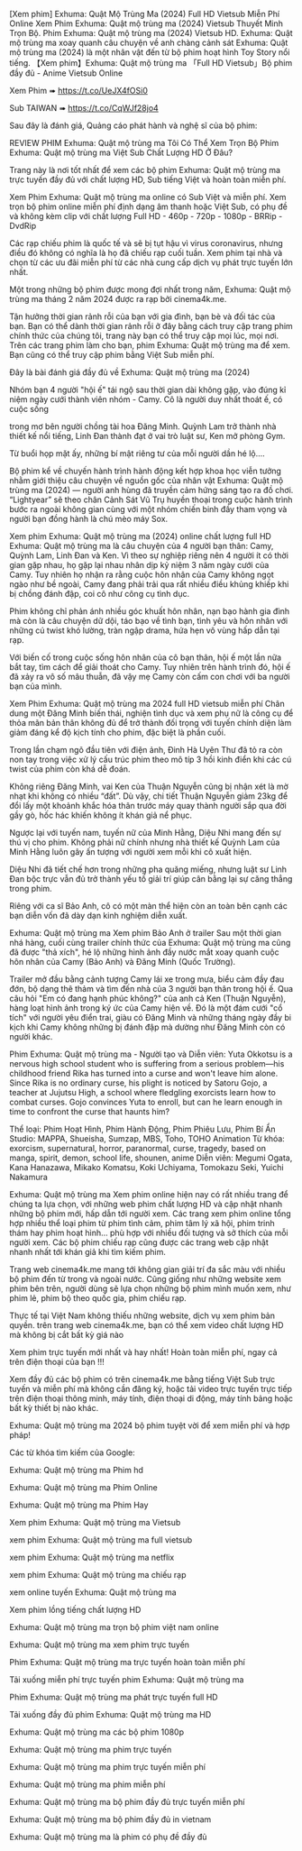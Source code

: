 [Xem phim] Exhuma: Quật Mộ Trùng Ma (2024) Full HD Vietsub Miễn Phí Online
Xem Phim Exhuma: Quật mộ trùng ma (2024) Vietsub Thuyết Minh Trọn Bộ. Phim Exhuma: Quật mộ trùng ma (2024) Vietsub HD. Exhuma: Quật mộ trùng ma xoay quanh câu chuyện về anh chàng cảnh sát Exhuma: Quật mộ trùng ma (2024) là một nhân vật đến từ bộ phim hoạt hình Toy Story nổi tiếng. 【Xem phim】Exhuma: Quật mộ trùng ma 「Full HD Vietsub」Bộ phim đầy đủ - Anime Vietsub Online

Xem Phim ➠  <a href="https://t.co/UeJX4fOSi0">https://t.co/UeJX4fOSi0</a>

Sub TAIWAN ➠  <a href="https://t.co/CqWJf28jo4">https://t.co/CqWJf28jo4</a>

Sau đây là đánh giá, Quảng cáo phát hành và nghệ sĩ của bộ phim:

REVIEW PHIM Exhuma: Quật mộ trùng ma Tôi Có Thể Xem Trọn Bộ Phim Exhuma: Quật mộ trùng ma Việt Sub Chất Lượng HD Ở Đâu?

Trang này là nơi tốt nhất để xem các bộ phim Exhuma: Quật mộ trùng ma trực tuyến đầy đủ với chất lượng HD, Sub tiếng Việt và hoàn toàn miễn phí.

Xem Phim Exhuma: Quật mộ trùng ma online có Sub Việt và miễn phí. Xem trọn bộ phim online miễn phí định dạng âm thanh hoặc Việt Sub, có phụ đề và không kèm clip với chất lượng Full HD - 460p - 720p - 1080p - BRRip - DvdRip

Các rạp chiếu phim là quốc tế và sẽ bị tụt hậu vì virus coronavirus, nhưng điều đó không có nghĩa là họ đã chiếu rạp cuối tuần. Xem phim tại nhà và chọn từ các ưu đãi miễn phí từ các nhà cung cấp dịch vụ phát trực tuyến lớn nhất.

Một trong những bộ phim được mong đợi nhất trong năm, Exhuma: Quật mộ trùng ma tháng 2 năm 2024 được ra rạp bởi cinema4k.me.

Tận hưởng thời gian rảnh rỗi của bạn với gia đình, bạn bè và đối tác của bạn. Bạn có thể dành thời gian rảnh rỗi ở đây bằng cách truy cập trang phim chính thức của chúng tôi, trang này bạn có thể truy cập mọi lúc, mọi nơi. Trên các trang phim làm cho bạn, phim Exhuma: Quật mộ trùng ma để xem. Bạn cũng có thể truy cập phim bằng Việt Sub miễn phí.

Đây là bài đánh giá đầy đủ về Exhuma: Quật mộ trùng ma (2024)

Nhóm bạn 4 người "hội ế" tái ngộ sau thời gian dài không gặp, vào đúng kỉ niệm ngày cưới thành viên nhóm - Camy. Cô là người duy nhất thoát ế, có cuộc sống

trong mơ bên người chồng tài hoa Đăng Minh. Quỳnh Lam trở thành nhà thiết kế nổi tiếng, Linh Đan thành đạt ở vai trò luật sư, Ken mở phòng Gym.

Từ buổi họp mặt ấy, những bí mật riêng tư của mỗi người dần hé lộ....

Bộ phim kể về chuyến hành trình hành động kết hợp khoa học viễn tưởng nhằm giới thiệu câu chuyện về nguồn gốc của nhân vật Exhuma: Quật mộ trùng ma (2024) — người anh hùng đã truyền cảm hứng sáng tạo ra đồ chơi. “Lightyear” sẽ theo chân Cảnh Sát Vũ Trụ huyền thoại trong cuộc hành trình bước ra ngoài không gian cùng với một nhóm chiến binh đầy tham vọng và người bạn đồng hành là chú mèo máy Sox.

Xem phim Exhuma: Quật mộ trùng ma (2024) online chất lượng full HD Exhuma: Quật mộ trùng ma là câu chuyện của 4 người bạn thân: Camy, Quỳnh Lam, Linh Đan và Ken. Vì theo sự nghiệp riêng nên 4 người ít có thời gian gặp nhau, họ gặp lại nhau nhân dịp kỷ niệm 3 năm ngày cưới của Camy. Tuy nhiên họ nhận ra rằng cuộc hôn nhân của Camy không ngọt ngào như bề ngoài, Camy đang phải trải qua rất nhiều điều khủng khiếp khi bị chồng đánh đập, coi cô như công cụ tình dục.

Phim không chỉ phản ánh nhiều góc khuất hôn nhân, nạn bạo hành gia đình mà còn là câu chuyện dữ dội, táo bạo về tình bạn, tình yêu và hôn nhân với những cú twist khó lường, tràn ngập drama, hứa hẹn vô vùng hấp dẫn tại rạp.

Với biến cố trong cuộc sống hôn nhân của cô bạn thân, hội ế một lần nữa bắt tay, tìm cách để giải thoát cho Camy. Tuy nhiên trên hành trình đó, hội ế đã xảy ra vô số mâu thuẫn, đã vậy mẹ Camy còn cấm con chơi với ba người bạn của mình.

Xem Phim Exhuma: Quật mộ trùng ma 2024 full HD vietsub miễn phí Chân dung một Đăng Minh biến thái, nghiện tình dục và xem phụ nữ là công cụ để thỏa mãn bản thân không đủ để trở thành đối trọng với tuyến chính diện làm giảm đáng kể độ kịch tính cho phim, đặc biệt là phần cuối.

Trong lần chạm ngõ đầu tiên với điện ảnh, Đinh Hà Uyên Thư đã tỏ ra còn non tay trong việc xử lý cấu trúc phim theo mô típ 3 hồi kinh điển khi các cú twist của phim còn khá dễ đoán.

Không riêng Đăng Minh, vai Ken của Thuận Nguyễn cũng bị nhận xét là mờ nhạt khi không có nhiều “đất”. Dù vậy, chi tiết Thuận Nguyễn giảm 23kg để đổi lấy một khoảnh khắc hóa thân trước máy quay thành người sắp qua đời gầy gò, hốc hác khiến không ít khán giả nể phục.

Ngược lại với tuyến nam, tuyến nữ của Minh Hằng, Diệu Nhi mang đến sự thú vị cho phim. Không phải nữ chính nhưng nhà thiết kế Quỳnh Lam của Minh Hằng luôn gây ấn tượng với người xem mỗi khi cô xuất hiện.

Diệu Nhi đã tiết chế hơn trong những pha quăng miếng, nhưng luật sư Linh Đan bộc trực vẫn đủ trở thành yếu tố giải trí giúp cân bằng lại sự căng thẳng trong phim.

Riêng với ca sĩ Bảo Anh, cô có một màn thể hiện còn an toàn bên cạnh các bạn diễn vốn đã dày dạn kinh nghiệm diễn xuất.

Exhuma: Quật mộ trùng ma Xem phim Bảo Anh ở trailer Sau một thời gian nhá hàng, cuối cùng trailer chính thức của Exhuma: Quật mộ trùng ma cũng đã được "thả xích", hé lộ những hình ảnh đầy nước mắt xoay quanh cuộc hôn nhân của Camy (Bảo Anh) và Đăng Minh (Quốc Trường).

Trailer mở đầu bằng cảnh tượng Camy lái xe trong mưa, biểu cảm đầy đau đớn, bộ dạng thê thảm và tìm đến nhà của 3 người bạn thân trong hội ế. Qua câu hỏi "Em có đang hạnh phúc không?" của anh cả Ken (Thuận Nguyễn), hàng loạt hình ảnh trong ký ức của Camy hiện về. Đó là một đám cưới "cổ tích" với người yêu điển trai, giàu có Đăng Minh và những tháng ngày đầy bi kịch khi Camy không những bị đánh đập mà dường như Đăng Minh còn có người khác.

Phim Exhuma: Quật mộ trùng ma - Người tạo và Diễn viên: Yuta Okkotsu is a nervous high school student who is suffering from a serious problem—his childhood friend Rika has turned into a curse and won't leave him alone. Since Rika is no ordinary curse, his plight is noticed by Satoru Gojo, a teacher at Jujutsu High, a school where fledgling exorcists learn how to combat curses. Gojo convinces Yuta to enroll, but can he learn enough in time to confront the curse that haunts him?

Thể loại: Phim Hoạt Hình, Phim Hành Động, Phim Phiêu Lưu, Phim Bí Ẩn Studio: MAPPA, Shueisha, Sumzap, MBS, Toho, TOHO Animation Từ khóa: exorcism, supernatural, horror, paranormal, curse, tragedy, based on manga, spirit, demon, school life, shounen, anime Diễn viên: Megumi Ogata, Kana Hanazawa, Mikako Komatsu, Koki Uchiyama, Tomokazu Seki, Yuichi Nakamura

Exhuma: Quật mộ trùng ma Xem phim online hiện nay có rất nhiều trang để chúng ta lựa chọn, với những web phim chất lượng HD và cập nhật nhanh những bộ phim mới, hấp dẫn tới người xem. Các trang xem phim online tổng hợp nhiều thể loại phim từ phim tình cảm, phim tâm lý xã hội, phim trinh thám hay phim hoạt hình… phù hợp với nhiều đối tượng và sở thích của mỗi người xem. Các bộ phim chiếu rạp cũng được các trang web cập nhật nhanh nhất tới khán giả khi tìm kiếm phim.

Trang web cinema4k.me mang tới không gian giải trí đa sắc màu với nhiều bộ phim đến từ trong và ngoài nước. Cũng giống như những website xem phim bên trên, người dùng sẽ lựa chọn những bộ phim mình muốn xem, như phim lẻ, phim bộ theo quốc gia, phim chiếu rạp.

Thực tế tại Việt Nam không thiếu những website, dịch vụ xem phim bản quyền. trên trang web cinema4k.me, bạn có thể xem video chất lượng HD mà không bị cắt bất kỳ giá nào

Xem phim trực tuyến mới nhất và hay nhất! Hoàn toàn miễn phí, ngay cả trên điện thoại của bạn !!!

Xem đầy đủ các bộ phim có trên cinema4k.me bằng tiếng Việt Sub trực tuyến và miễn phí mà không cần đăng ký, hoặc tải video trực tuyến trực tiếp trên điện thoại thông minh, máy tính, điện thoại di động, máy tính bảng hoặc bất kỳ thiết bị nào khác.

Exhuma: Quật mộ trùng ma 2024 bộ phim tuyệt vời để xem miễn phí và hợp pháp!

Các từ khóa tìm kiếm của Google:

Exhuma: Quật mộ trùng ma Phim hd

Exhuma: Quật mộ trùng ma Phim Online

Exhuma: Quật mộ trùng ma Phim Hay

Xem phim Exhuma: Quật mộ trùng ma Vietsub

xem phim Exhuma: Quật mộ trùng ma full vietsub

xem phim Exhuma: Quật mộ trùng ma netflix

xem phim Exhuma: Quật mộ trùng ma chiếu rạp

xem online tuyến Exhuma: Quật mộ trùng ma

Xem phim lồng tiếng chất lượng HD

Exhuma: Quật mộ trùng ma trọn bộ phim việt nam online

Exhuma: Quật mộ trùng ma xem phim trực tuyến

Phim Exhuma: Quật mộ trùng ma trực tuyến hoàn toàn miễn phí

Tải xuống miễn phí trực tuyến phim Exhuma: Quật mộ trùng ma

Phim Exhuma: Quật mộ trùng ma phát trực tuyến full HD

Tải xuống đầy đủ phim Exhuma: Quật mộ trùng ma HD

Exhuma: Quật mộ trùng ma các bộ phim 1080p

Exhuma: Quật mộ trùng ma phim trực tuyến

Exhuma: Quật mộ trùng ma phim trực tuyến miễn phí

Exhuma: Quật mộ trùng ma phim miễn phí

Exhuma: Quật mộ trùng ma bộ phim đầy đủ trực tuyến miễn phí

Exhuma: Quật mộ trùng ma bộ phim đầy đủ in vietnam

Exhuma: Quật mộ trùng ma là phim có phụ đề đầy đủ 
